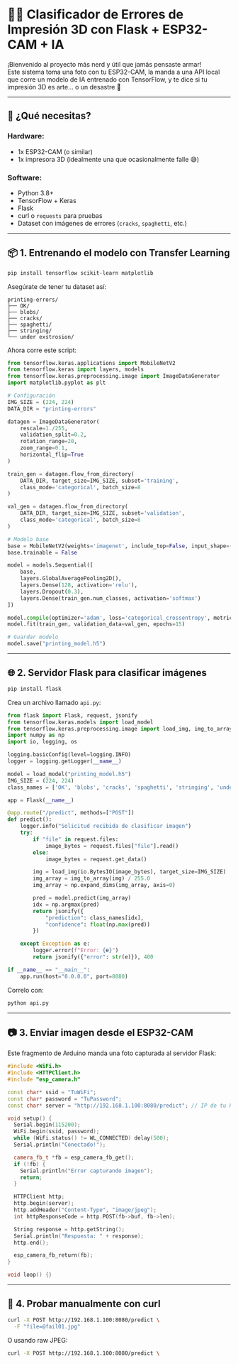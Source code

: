 # 🧠🤖 Clasificador de Errores de Impresión 3D con Flask + ESP32-CAM + IA

¡Bienvenido al proyecto más nerd y útil que jamás pensaste armar!  
Este sistema toma una foto con tu ESP32-CAM, la manda a una API local que corre un modelo de IA entrenado con TensorFlow, y te dice si tu impresión 3D es arte... o un desastre 🫠

---

## 🧩 ¿Qué necesitas?

### Hardware:
- 1x ESP32-CAM (o similar)
- 1x impresora 3D (idealmente una que ocasionalmente falle 😅)

### Software:
- Python 3.8+
- TensorFlow + Keras
- Flask
- curl o `requests` para pruebas
- Dataset con imágenes de errores (`cracks`, `spaghetti`, etc.)

---

## 📦 1. Entrenando el modelo con Transfer Learning

```bash
pip install tensorflow scikit-learn matplotlib
```

Asegúrate de tener tu dataset así:

```
printing-errors/
├── OK/
├── blobs/
├── cracks/
├── spaghetti/
├── stringing/
└── under exstrosion/
```

Ahora corre este script:

```python
from tensorflow.keras.applications import MobileNetV2
from tensorflow.keras import layers, models
from tensorflow.keras.preprocessing.image import ImageDataGenerator
import matplotlib.pyplot as plt

# Configuración
IMG_SIZE = (224, 224)
DATA_DIR = "printing-errors"

datagen = ImageDataGenerator(
    rescale=1./255,
    validation_split=0.2,
    rotation_range=20,
    zoom_range=0.1,
    horizontal_flip=True
)

train_gen = datagen.flow_from_directory(
    DATA_DIR, target_size=IMG_SIZE, subset='training',
    class_mode='categorical', batch_size=8
)

val_gen = datagen.flow_from_directory(
    DATA_DIR, target_size=IMG_SIZE, subset='validation',
    class_mode='categorical', batch_size=8
)

# Modelo base
base = MobileNetV2(weights='imagenet', include_top=False, input_shape=(224, 224, 3))
base.trainable = False

model = models.Sequential([
    base,
    layers.GlobalAveragePooling2D(),
    layers.Dense(128, activation='relu'),
    layers.Dropout(0.3),
    layers.Dense(train_gen.num_classes, activation='softmax')
])

model.compile(optimizer='adam', loss='categorical_crossentropy', metrics=['accuracy'])
model.fit(train_gen, validation_data=val_gen, epochs=15)

# Guardar modelo
model.save("printing_model.h5")
```

---

## 🌐 2. Servidor Flask para clasificar imágenes

```bash
pip install flask
```

Crea un archivo llamado `api.py`:

```python
from flask import Flask, request, jsonify
from tensorflow.keras.models import load_model
from tensorflow.keras.preprocessing.image import load_img, img_to_array
import numpy as np
import io, logging, os

logging.basicConfig(level=logging.INFO)
logger = logging.getLogger(__name__)

model = load_model("printing_model.h5")
IMG_SIZE = (224, 224)
class_names = ['OK', 'blobs', 'cracks', 'spaghetti', 'stringing', 'under exstrosion']

app = Flask(__name__)

@app.route("/predict", methods=["POST"])
def predict():
    logger.info("Solicitud recibida de clasificar imagen")
    try:
        if "file" in request.files:
            image_bytes = request.files["file"].read()
        else:
            image_bytes = request.get_data()

        img = load_img(io.BytesIO(image_bytes), target_size=IMG_SIZE)
        img_array = img_to_array(img) / 255.0
        img_array = np.expand_dims(img_array, axis=0)

        pred = model.predict(img_array)
        idx = np.argmax(pred)
        return jsonify({
            "prediction": class_names[idx],
            "confidence": float(np.max(pred))
        })

    except Exception as e:
        logger.error(f"Error: {e}")
        return jsonify({"error": str(e)}), 400

if __name__ == "__main__":
    app.run(host="0.0.0.0", port=8080)
```

Correlo con:

```bash
python api.py
```

---

## 📷 3. Enviar imagen desde el ESP32-CAM

Este fragmento de Arduino manda una foto capturada al servidor Flask:

```cpp
#include <WiFi.h>
#include <HTTPClient.h>
#include "esp_camera.h"

const char* ssid = "TuWiFi";
const char* password = "TuPassword";
const char* server = "http://192.168.1.100:8080/predict"; // IP de tu PC

void setup() {
  Serial.begin(115200);
  WiFi.begin(ssid, password);
  while (WiFi.status() != WL_CONNECTED) delay(500);
  Serial.println("Conectado!");

  camera_fb_t *fb = esp_camera_fb_get();
  if (!fb) {
    Serial.println("Error capturando imagen");
    return;
  }

  HTTPClient http;
  http.begin(server);
  http.addHeader("Content-Type", "image/jpeg");
  int httpResponseCode = http.POST(fb->buf, fb->len);

  String response = http.getString();
  Serial.println("Respuesta: " + response);
  http.end();

  esp_camera_fb_return(fb);
}

void loop() {}
```

---

## 🧪 4. Probar manualmente con curl

```bash
curl -X POST http://192.168.1.100:8080/predict \
  -F "file=@fail01.jpg"
```

O usando raw JPEG:

```bash
curl -X POST http://192.168.1.100:8080/predict \
